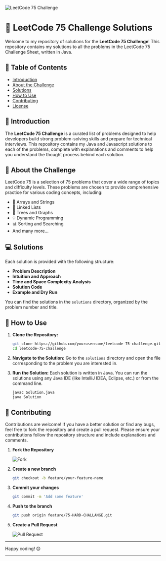 ![LeetCode 75 Challenge](https://assets.leetcode.com/static_assets/others/LeetCode_75.png)

# 🎯 LeetCode 75 Challenge Solutions

Welcome to my repository of solutions for the **LeetCode 75 Challenge**! This repository contains my solutions to all the problems in the LeetCode 75 Challenge Sheet, written in Java.

## 📜 Table of Contents

- [Introduction](#introduction)
- [About the Challenge](#about-the-challenge)
- [Solutions](#solutions)
- [How to Use](#how-to-use)
- [Contributing](#contributing)
- [License](#license)

## 📘 Introduction

The **LeetCode 75 Challenge** is a curated list of problems designed to help developers build strong problem-solving skills and prepare for technical interviews. This repository contains my Java and Javascript solutions to each of the problems, complete with explanations and comments to help you understand the thought process behind each solution.

## 🚀 About the Challenge

LeetCode 75 is a selection of 75 problems that cover a wide range of topics and difficulty levels. These problems are chosen to provide comprehensive practice for various coding concepts, including:

- 📂 Arrays and Strings
- 🔗 Linked Lists
- 🌳 Trees and Graphs
- 💡 Dynamic Programming
- 📊 Sorting and Searching
- And many more...

## 💻 Solutions

Each solution is provided with the following structure:

- **Problem Description**
- **Intuition and Approach**
- **Time and Space Complexity Analysis**
- **Solution Code**
- **Example and Dry Run**

You can find the solutions in the `solutions` directory, organized by the problem number and title.

## 📂 How to Use

1. **Clone the Repository:**

   ```bash
   git clone https://github.com/yourusername/leetcode-75-challenge.git
   cd leetcode-75-challenge
   ```

2. **Navigate to the Solution:**
   Go to the `solutions` directory and open the file corresponding to the problem you are interested in.

3. **Run the Solution:**
   Each solution is written in Java. You can run the solutions using any Java IDE (like IntelliJ IDEA, Eclipse, etc.) or from the command line.

   ```bash
   javac Solution.java
   java Solution
   ```

## 🤝 Contributing

Contributions are welcome! If you have a better solution or find any bugs, feel free to fork the repository and create a pull request. Please ensure your contributions follow the repository structure and include explanations and comments.

1. **Fork the Repository**

   ![Fork](https://img.shields.io/github/forks/Subhadip-Hazra/75-HARD-CHALLANGE.git?style=social)

2. **Create a new branch**

   ```bash
   git checkout -b feature/your-feature-name
   ```

3. **Commit your changes**

   ```bash
   git commit -m 'Add some feature'
   ```

4. **Push to the branch**

   ```bash
   git push origin feature/75-HARD-CHALLANGE.git
   ```

5. **Create a Pull Request**

   ![Pull Request](https://img.shields.io/github/forks/Subhadip-Hazra/75-HARD-CHALLANGE.git?style=social)


---

Happy coding! 😊

---
